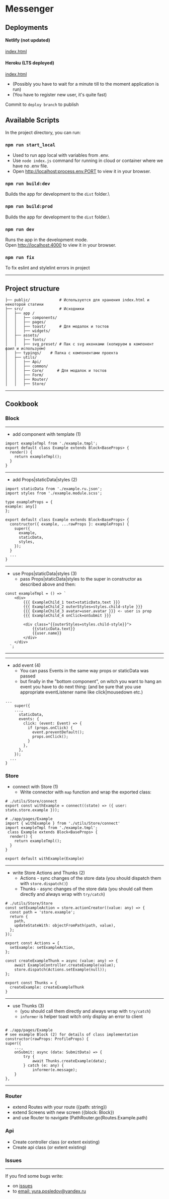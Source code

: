 # Messenger

## Deployments

#### Netlify (not updated)
[index.html](https://deploy--musical-elf-1deda8.netlify.app/)
#### Heroku (LTS deployed)
[index.html](https://protected-mountain-85261.herokuapp.com/)
- (Possibly you have to wait for a minute till to the moment application is run)
- (You have to register new user, it's quite fast)

Commit to `deploy branch` to publish

## Available Scripts

In the project directory, you can run:

### `npm run start_local`
- Used to run app local with variables from .env. 
- Use `node index.js` command for running in cloud or container where we have no .env file.
- Open [http://localhost:process.env.PORT]() to view it in your browser.


### `npm run build:dev`
Builds the app for development to the `dist` folder.\

### `npm run build:prod`
Builds the app for development to the `dist` folder.\

### `npm run dev`
Runs the app in the development mode.\
Open [http://localhost:4000](http://localhost:4000) to view it in your browser.

### `npm run fix`
To fix eslint and stylelint errors in project

---

## Project structure

```
├── public/             # Используется для хранения index.html и некоторой статики
├── src/                # Исходники
│   ├── app /
│   │   ├── components/                   
│   │   ├── pages/  
│   │   ├── toast/      # Для модалок и тостов
│   │   ├── widgets/    
│   ├── assets/                      
│   │   ├── fonts/                   
│   │   ├── svg_preset/ # Пак с svg иконками (копируем в компонент фаил и используем)                   
│   ├── typings/    # Папка с компонентами проекта
│   ├── utils/     
│   │   ├── Api/                   
│   │   ├── common/  
│   │   ├── Core/      # Для модалок и тостов
│   │   ├── Form/                     
│   │   ├── Router/                     
│   │   ├── Store/                     
```

---

## Cookbook
### Block 


---
-  add component with template (1)
```
import exampleTmpl from './example.tmpl';
export default class Example extends Block<BaseProps> {
  render() {
    return exampleTmpl();
  }
}
```

---
- add Props|staticData|styles (2)
```
import staticData from './example.ru.json';
import styles from './example.module.scss';

type exampleProps = {
example: any[]
};

export default class Example extends Block<BaseProps> {
  constructor({ example, ...rawProps }: exampleProps) {
    super({
      example,
      staticData,
      styles,
    });
  }
  ...
}
```

---
- use Props|staticData|styles (3)
  - pass Props|staticData|styles to the super in constructor
 as described above and then:
```
const exampleTmpl = () => `
    <div>
        {{{ ExampleChild_1 text=staticData.text }}}
        {{{ ExampleChild_2 outerStyles=styles.child-style }}}
        {{{ ExampleChild_3 avatar=user.avatar }}} <- user is prop
        {{{ ExampleChild_4 onClick=onSubmit }}}
        
        <div class="{{outerStyles=styles.child-style}}">
            {{staticData.text}}
            {{user.name}}
        </div>
    </div>
  `;
```
---

---
- add event (4)
  - You can pass Events in the same way props or staticData was passed
  - but finally in the "bottom component", on witch you want to hang an event
  you have to do next thing: (and be sure that you use appropriate 
  eventListener name like click|mousedown etc.)
```
...
    super({
    ...,
      staticData,
      events: {
        click: (event: Event) => {
          if (props.onClick) {
            event.preventDefault();
            props.onClick();
          }
        },
      },
    });
  ...
}
```

### Store

- connect with Store (1)
  - Write connector with `map` function and wrap the exported class:
```
# ./utils/Store/connect
export const withExample = connect((state) => ({ user: state.store.example }));

# ./app/pages/Example
import { withExample } from './utils/Store/connect'
import exampleTmpl from './example.tmpl';
 class Example extends Block<BaseProps> {
  render() {
    return exampleTmpl();
  }
}

export default withExample(Example)
```
---
- write Store Actions and Thunks (2)
  - Actions - sync changes of the store data
  (you should dispatch them with `store.dispatch()`)
  - Thunks - async changes of the store data
  (you should call them directly and always wrap with `try/catch`)
```
# ./utils/Store/Store
const setExampleAction = store.actionCreator((value: any) => {
  const path = 'store.example';
  return {
    path,
    updateStateWith: objectFromPath(path, value),
  };
});

export const Actions = {
  setExample: setExampleAction,
};

const createExampleThunk = async (value: any) => {
    await ExampleController.createExample(value);
    store.dispatch(Actions.setExample(null));
};

export const Thunks = {
  createExample: createExampleThunk
}
```
---

- use Thunks (3)
  - (you should call them directly and always wrap with `try/catch`)
  - `informer` is helper toast witch only display an error to client
```

# ./app/pages/Example
# see example Block (2) for details of class implementation
constructor(rawProps: ProfileProps) {
super({
    ...,
    onSubmit: async (data: SubmitData) => {
        try {
            await Thunks.createExample(data);
        } catch (e: any) {
            informer(e.message);
    }
},
```
---
### Router 

- extend Routes with your route ({path: string})
- extend Screens with new screen ({block: Block})
- and use Router to navigate (PathRouter.go(Routes.Example.path)

### Api
- Create controller class (or extent existing)
- Create api class (or extent existing)


### Issues

---

If you find some bugs write:
- on [issues](https://github.com/UnidentifiedRaccoon/Toxin_project/issues)
- to [email: yura.posledov@yandex.ru](mailto:yura.posledov@yandex.ru)
